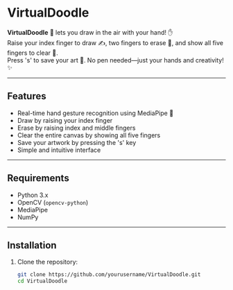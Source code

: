 # VirtualDoodle

**VirtualDoodle** 🎨 lets you draw in the air with your hand! ✋  
Raise your index finger to draw ✍️, two fingers to erase 🧽, and show all five fingers to clear 🧹.  
Press 's' to save your art 📸. No pen needed—just your hands and creativity! ✨

---

## Features

- Real-time hand gesture recognition using MediaPipe 🤲  
- Draw by raising your index finger  
- Erase by raising index and middle fingers  
- Clear the entire canvas by showing all five fingers  
- Save your artwork by pressing the 's' key  
- Simple and intuitive interface

---

## Requirements

- Python 3.x  
- OpenCV (`opencv-python`)  
- MediaPipe  
- NumPy

---

## Installation

1. Clone the repository:  
   ```bash
   git clone https://github.com/yourusername/VirtualDoodle.git
   cd VirtualDoodle
